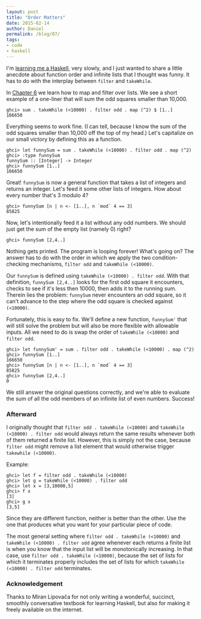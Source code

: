 ```yaml
---
layout: post
title: "Order Matters"
date: 2015-02-14
author: Daniel
permalink: /blog/07/
tags:
- code
- haskell
---
```


I'm [learning me a Haskell][lyah], very slowly, and I just wanted to share a little anecdote about function order and infinite lists that I thought was funny.
It has to do with the interplay between `filter` and `takeWhile`.

<!--break-->

In [Chapter 6][hof] we learn how to map and filter over lists.
We see a short example of a one-liner that will sum the odd squares smaller than 10,000.

	ghci> sum . takeWhile (<10000) . filter odd . map (^2) $ [1..]
	166650

Everything seems to work fine.
(I can tell, because I know the sum of the odd squares smaller than 10,000 off the top of my head.)
Let's capitalize on our small victory by defining this as a function.

	ghci> let funnySum = sum . takeWhile (<10000) . filter odd . map (^2)
	ghci> :type funnySum
	funnySum :: [Integer] -> Integer
	ghci> funnySum [1..]
	166650

Great!
`funnySum` is now a general function that takes a list of integers and returns an integer.
Let's feed it some other lists of integers.
How about every number that's 3 modulo 4?

	ghci> funnySum [n | n <- [1..], n `mod` 4 == 3]
	85825

Now, let's intentionally feed it a list without any odd numbers.
We should just get the sum of the empty list (namely 0) right?

	ghci> funnySum [2,4..]
	

Nothing gets printed.
The program is looping forever!
What's going on?
The answer has to do with the order in which we apply the two condition-checking mechanisms, `filter odd` and `takeWhile (<10000)`.

Our `funnySum` is defined using `takeWhile (<10000) . filter odd`.
With that definition, `funnySum [2,4..]` looks for the first odd square it encounters, checks to see if it's less then 10000, then adds it to the running sum.
Therein lies the problem: `funnySum` never encounters an odd square, so it can't advance to the step where the odd square is checked against `(<10000)`.

Fortunately, this is easy to fix.
We'll define a new function, `funnySum'` that will still solve the problem but will also be more flexible with allowable inputs.
All we need to do is swap the order of `takeWhile (<10000)` and `filter odd`.

	ghci> let funnySum' = sum . filter odd . takeWhile (<10000) . map (^2)
	ghci> funnySum [1..]
	166650
	ghci> funnySum [n | n <- [1..], n `mod` 4 == 3]
	85825
	ghci> funnySum [2,4..]
	0

We still answer the original questions correctly, and we're able to evaluate the sum of all the odd members of an infinite list of even numbers.
Success!

### Afterward

I originally thought that `filter odd . takeWhile (<10000)` and `takeWhile (<10000) . filter odd` would always return the same results whenever both of them returned a finite list.
However, this is simply not the case, because `filter odd` might remove a list element that would otherwise trigger `takewhile (<10000)`.

Example:

	ghci> let f = filter odd . takeWhile (<10000)
	ghci> let g = takeWhile (<10000) . filter odd
	ghci> let x = [3,10000,5]
	ghci> f x
	[3]
	ghci> g x
	[3,5]

Since they are different function, neither is better than the other.
Use the one that produces what you want for your particular piece of code.

The most general setting where `filter odd . takeWhile (<10000)` and `takeWhile (<10000) . filter odd` agree whenever each returns a finite list is when you know that the input list will be monotonically increasing.
In that case, use `filter odd . takeWhile (<10000)`, because the set of lists for which it terminates properly includes the set of lists for which `takeWhile (<10000) . filter odd` terminates.

### Acknowledgement

Thanks to Miran Lipovača for not only writing a wonderful, succinct, smoothly conversative textbook for learning Haskell, but also for making it freely available on the internet.

  [lyah]: http://learnyouahaskell.com
  [hof]: http://learnyouahaskell.com/higher-order-functions

